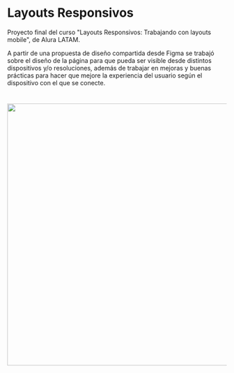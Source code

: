 # Layouts Responsivos

Proyecto final del curso "Layouts Responsivos: Trabajando con layouts mobile", de Alura LATAM.

A partir de una propuesta de diseño compartida desde Figma se trabajó sobre el diseño de la página para que pueda ser visible desde distintos dispositivos y/o resoluciones, además de trabajar en mejoras y buenas prácticas para hacer que mejore la experiencia del usuario según el dispositivo con el que se conecte.

#
<p align="center" >
     <img width="600" heigth="600" src="https://www.figma.com/file/Y4xGUAoXitO6FQjKAlJjI9/Apeperia-Mobile-First-(inicial)-(Copy)?t=gtn3YhRtMqwi792m-0">
</p>
